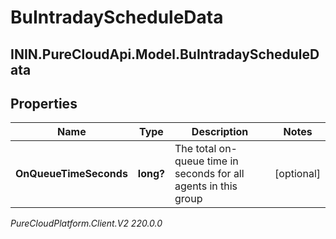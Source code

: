 # BuIntradayScheduleData

## ININ.PureCloudApi.Model.BuIntradayScheduleData

## Properties

|Name | Type | Description | Notes|
|------------ | ------------- | ------------- | -------------|
| **OnQueueTimeSeconds** | **long?** | The total on-queue time in seconds for all agents in this group | [optional] |



_PureCloudPlatform.Client.V2 220.0.0_
